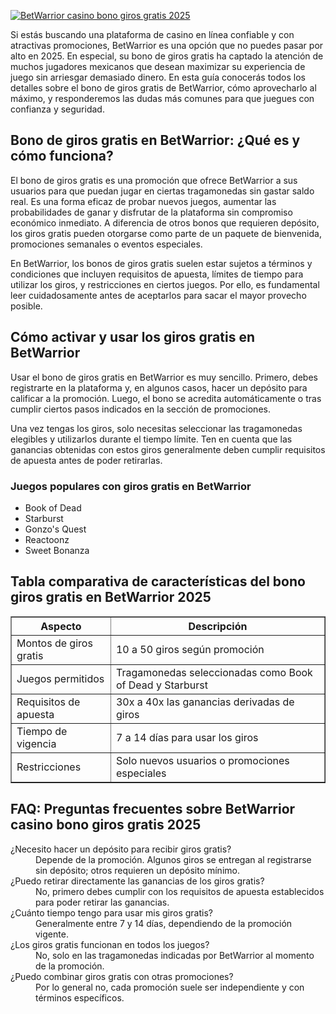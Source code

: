 [![BetWarrior casino bono giros gratis 2025](https://123-caf.pages.dev/gitsignup.png)](https://vrmoo.ru/Bt82HjjY)

<p>Si estás buscando una plataforma de casino en línea confiable y con atractivas promociones, BetWarrior es una opción que no puedes pasar por alto en 2025. En especial, su bono de giros gratis ha captado la atención de muchos jugadores mexicanos que desean maximizar su experiencia de juego sin arriesgar demasiado dinero. En esta guía conocerás todos los detalles sobre el bono de giros gratis de BetWarrior, cómo aprovecharlo al máximo, y responderemos las dudas más comunes para que juegues con confianza y seguridad.</p>  <h2>Bono de giros gratis en BetWarrior: ¿Qué es y cómo funciona?</h2> <p>El bono de giros gratis es una promoción que ofrece BetWarrior a sus usuarios para que puedan jugar en ciertas tragamonedas sin gastar saldo real. Es una forma eficaz de probar nuevos juegos, aumentar las probabilidades de ganar y disfrutar de la plataforma sin compromiso económico inmediato. A diferencia de otros bonos que requieren depósito, los giros gratis pueden otorgarse como parte de un paquete de bienvenida, promociones semanales o eventos especiales.</p> <p>En BetWarrior, los bonos de giros gratis suelen estar sujetos a términos y condiciones que incluyen requisitos de apuesta, límites de tiempo para utilizar los giros, y restricciones en ciertos juegos. Por ello, es fundamental leer cuidadosamente antes de aceptarlos para sacar el mayor provecho posible.</p>  <h2>Cómo activar y usar los giros gratis en BetWarrior</h2> <p>Usar el bono de giros gratis en BetWarrior es muy sencillo. Primero, debes registrarte en la plataforma y, en algunos casos, hacer un depósito para calificar a la promoción. Luego, el bono se acredita automáticamente o tras cumplir ciertos pasos indicados en la sección de promociones.</p> <p>Una vez tengas los giros, solo necesitas seleccionar las tragamonedas elegibles y utilizarlos durante el tiempo límite. Ten en cuenta que las ganancias obtenidas con estos giros generalmente deben cumplir requisitos de apuesta antes de poder retirarlas.</p>  <h3>Juegos populares con giros gratis en BetWarrior</h3> <ul> <li>Book of Dead</li> <li>Starburst</li> <li>Gonzo's Quest</li> <li>Reactoonz</li> <li>Sweet Bonanza</li> </ul>  <h2>Tabla comparativa de características del bono giros gratis en BetWarrior 2025</h2> <table border="1" cellspacing="0" cellpadding="5"> <tr> <th>Aspecto</th> <th>Descripción</th> </tr> <tr> <td>Montos de giros gratis</td> <td>10 a 50 giros según promoción</td> </tr> <tr> <td>Juegos permitidos</td> <td>Tragamonedas seleccionadas como Book of Dead y Starburst</td> </tr> <tr> <td>Requisitos de apuesta</td> <td>30x a 40x las ganancias derivadas de giros</td> </tr> <tr> <td>Tiempo de vigencia</td> <td>7 a 14 días para usar los giros</td> </tr> <tr> <td>Restricciones</td> <td>Solo nuevos usuarios o promociones especiales</td> </tr> </table>  <h2>FAQ: Preguntas frecuentes sobre BetWarrior casino bono giros gratis 2025</h2> <dl> <dt>¿Necesito hacer un depósito para recibir giros gratis?</dt> <dd>Depende de la promoción. Algunos giros se entregan al registrarse sin depósito; otros requieren un depósito mínimo.</dd> <dt>¿Puedo retirar directamente las ganancias de los giros gratis?</dt> <dd>No, primero debes cumplir con los requisitos de apuesta establecidos para poder retirar las ganancias.</dd> <dt>¿Cuánto tiempo tengo para usar mis giros gratis?</dt> <dd>Generalmente entre 7 y 14 días, dependiendo de la promoción vigente.</dd> <dt>¿Los giros gratis funcionan en todos los juegos?</dt> <dd>No, solo en las tragamonedas indicadas por BetWarrior al momento de la promoción.</dd> <dt>¿Puedo combinar giros gratis con otras promociones?</dt> <dd>Por lo general no, cada promoción suele ser independiente y con términos específicos.</dd> </dl>